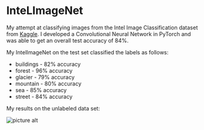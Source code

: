 # InteLImageNet

My attempt at classifying images from the Intel Image Classification dataset from [Kaggle](https://www.kaggle.com/puneet6060/intel-image-classification). I developed a Convolutional Neural Network in PyTorch and was able to get an overall test accuracy of 84%.

My IntelImageNet on the test set classified the labels as follows:
  * buildings - 82% accuracy
  * forest - 96% accuracy
  * glacier - 79% accuracy
  * mountain - 80% accuracy
  * sea - 85% accuracy
  * street - 84% accuracy

My results on the unlabeled data set:

![picture alt](https://github.com/lin-justin/InteLImageNet/blob/master/prediction_results.png)
